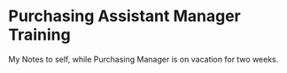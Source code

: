# Purchasing Assistant Manager Training

My Notes to self, while Purchasing Manager is on vacation for two weeks.



